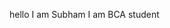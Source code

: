 hello I am Subham
I am
BCA student
<!---
haml3urger/haml3urger is a ✨ special ✨ repository because its `README.md` (this file) appears on your GitHub profile.
You can click the Preview link to take a look at your changes.
--->
